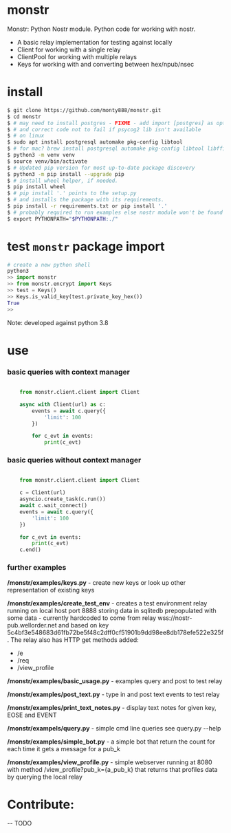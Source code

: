 # monstr

Monstr: Python Nostr module. Python code for working with nostr.

* A basic relay implementation for testing against locally
* Client for working with a single relay
* ClientPool for working with multiple relays
* Keys for working with and converting between hex/npub/nsec

# install
```sh
$ git clone https://github.com/monty888/monstr.git
$ cd monstr
$ # may need to install postgres - FIXME - add import [postgres] as optional as mainly we don't use
$ # and correct code not to fail if psycog2 lib isn't available
$ # on linux
$ sudo apt install postgresql automake pkg-config libtool
$ # for mac? brew install postgresql automake pkg-config libtool libffi
$ python3 -m venv venv
$ source venv/bin/activate
$ # Updated pip version for most up-to-date package discovery
$ python3 -m pip install --upgrade pip
$ # install wheel helper, if needed.
$ pip install wheel
$ # pip install '.' points to the setup.py
$ # and installs the package with its requirements.
$ pip install -r requirements.txt or pip install '.'
$ # probably required to run examples else nostr module won't be found
$ export PYTHONPATH="$PYTHONPATH:./"
```

# test `monstr` package import
```py
# create a new python shell
python3
>> import monstr
>> from monstr.encrypt import Keys
>> test = Keys()
>> Keys.is_valid_key(test.private_key_hex())
True
>>
```

Note: developed against python 3.8

# use 

### basic queries with context manager
```python

    from monstr.client.client import Client

    async with Client(url) as c:
        events = await c.query({
            'limit': 100
        })

        for c_evt in events:
            print(c_evt)
```
### basic queries without context manager

```python

    from monstr.client.client import Client

    c = Client(url)
    asyncio.create_task(c.run())
    await c.wait_connect()
    events = await c.query({
        'limit': 100
    })

    for c_evt in events:
        print(c_evt)
    c.end()
```

### further examples

**/monstr/examples/keys.py** - create new keys or look up other representation of existing keys  

**/monstr/examples/create_test_env** - creates a test environment relay running on local host port 8888 storing data in sqlitedb
prepopulated with some data - currently hardcoded to come from relay wss://nostr-pub.wellorder.net
and based on key 5c4bf3e548683d61fb72be5f48c2dff0cf51901b9dd98ee8db178efe522e325f. The relay 
also has HTTP get methods added:  
* /e
* /req
* /view_profile

**/monstr/examples/basic_usage.py** - examples query and post to test relay

**/monstr/examples/post_text.py** - type in and post text events to test relay

**/monstr/examples/print_text_notes.py** - display text notes for given key, EOSE and EVENT

**/monstr/exampels/query.py** - simple cmd line queries see query.py --help  

**/monstr/examples/simple_bot.py** - a simple bot that return the count for each time it gets a message for a pub_k 

**/monstr/examples/view_profile.py** - simple webserver running at 8080 with method /view_profile?pub_k={a_pub_k} that returns that profiles data by querying the local relay

# Contribute:

-- TODO
